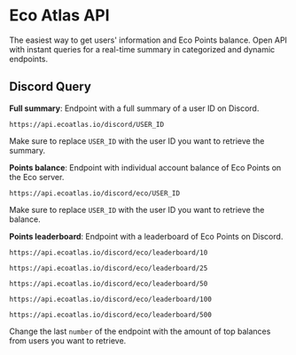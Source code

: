 # Eco Atlas API

The easiest way to get users' information and Eco Points balance. Open API with instant queries for a real-time summary in categorized and dynamic endpoints.

## Discord Query

**Full summary**: Endpoint with a full summary of a user ID on Discord.

```https://api.ecoatlas.io/discord/USER_ID```

Make sure to replace `USER_ID` with the user ID you want to retrieve the summary.



**Points balance**: Endpoint with individual account balance of Eco Points on the Eco server.

```https://api.ecoatlas.io/discord/eco/USER_ID```

Make sure to replace `USER_ID` with the user ID you want to retrieve the balance.



**Points leaderboard**: Endpoint with a leaderboard of Eco Points on Discord.

```https://api.ecoatlas.io/discord/eco/leaderboard/10```

```https://api.ecoatlas.io/discord/eco/leaderboard/25```

```https://api.ecoatlas.io/discord/eco/leaderboard/50```

```https://api.ecoatlas.io/discord/eco/leaderboard/100```

```https://api.ecoatlas.io/discord/eco/leaderboard/500```

Change the last `number` of the endpoint with the amount of top balances from users you want to retrieve.
